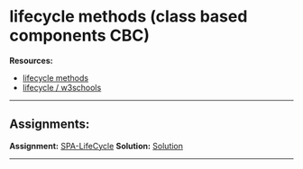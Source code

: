 # lifecycle methods (class based components CBC)

**Resources:** 

- [lifecycle methods](https://programmingwithmosh.com/javascript/react-lifecycle-methods/)
- [lifecycle / w3schools](https://www.w3schools.com/react/react_lifecycle.asp#:~:text=Each%20component%20in%20React%20has,Mounting%2C%20Updating%2C%20and%20Unmounting.)

---

## Assignments:

**Assignment:** [SPA-LifeCycle](https://classroom.github.com/a/qsEEwTjc)
**Solution:** [Solution](https://github.com/FbW-E10/SPA-Assignments-Solutions/tree/main/5-Component/SPA-LifeCycle-solutions)

---

